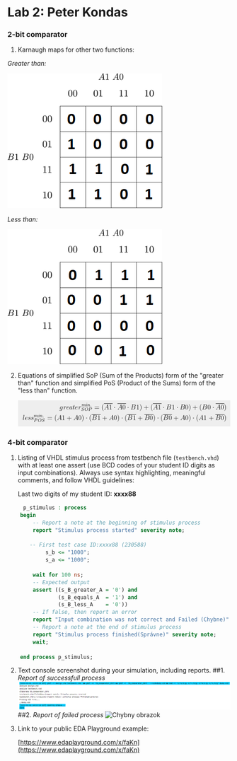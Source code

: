 # Lab 2: Peter Kondas

### 2-bit comparator

1. Karnaugh maps for other two functions:

  *Greater than:*

   ![K-Map of Greater Than](images/Greater_than.png)

   *Less than:*

   ![K-map of Less than](images/less_than.png)

2. Equations of simplified SoP (Sum of the Products) form of the "greater than" function and simplified PoS (Product of the Sums) form of the "less than" function.

   ![Sop a PoS](images/simplified.png)

### 4-bit comparator

1. Listing of VHDL stimulus process from testbench file (`testbench.vhd`) with at least one assert (use BCD codes of your student ID digits as input combinations). Always use syntax highlighting, meaningful comments, and follow VHDL guidelines:

   Last two digits of my student ID: **xxxx88**

```vhdl
     p_stimulus : process
    begin
        -- Report a note at the beginning of stimulus process
        report "Stimulus process started" severity note;

       -- First test case ID:xxxx88 (230588)
        	s_b <= "1000";     
        	s_a <= "1000";    
        
        wait for 100 ns;
        -- Expected output
        assert ((s_B_greater_A = '0') and
                (s_B_equals_A  = '1') and
                (s_B_less_A    = '0'))
        -- If false, then report an error
        report "Input combination was not correct and Failed (Chybne)" severity error;
        -- Report a note at the end of stimulus process
        report "Stimulus process finished(Správne)" severity note;
        wait;
        
    end process p_stimulus;
```

2. Text console screenshot during your simulation, including reports.
##1.
*Report of successfull process*
   ![Spravny obrazok](images/spravne.png)
##2.
*Report of failed process*
   ![Chybny obrazok](images/chybne.png)

3. Link to your public EDA Playground example:

   [https://www.edaplayground.com/x/faKn](https://www.edaplayground.com/x/faKn)
